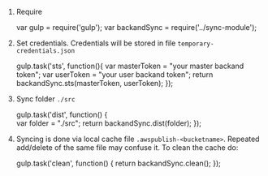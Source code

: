 1. Require

	var gulp = require('gulp');
	var backandSync = require('../sync-module');

2. Set credentials. Credentials will be stored in file `temporary-credentials.json`

	gulp.task('sts', function(){
	    var masterToken = "your master backand token";
	    var userToken = "your user backand token"; 
	    return backandSync.sts(masterToken, userToken);
	});

3. Sync folder `./src`

	gulp.task('dist', function() {   
	    var folder = "./src";
		return backandSync.dist(folder);
	});

4. Syncing is done via local cache file `.awspublish-<bucketname>`. Repeated add/delete of the same file may confuse it. To clean the cache do:

	gulp.task('clean', function() {
		return backandSync.clean();
	});